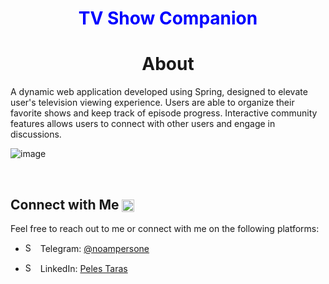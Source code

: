


<h1 align="center" style="color: blue;">TV Show Companion</h1>

 

<h1 align="center">About</h1>
A dynamic web application developed using Spring, designed to elevate user's television 
viewing experience. Users are able to organize their favorite shows and keep track of episode 
progress. Interactive community features allows users to connect with other users and 
engage in discussions.


![image](https://github.com/peles-taras/TVShows_Website/assets/92885035/7f56a832-ce14-4e2b-9eee-f6bc4ec86e91)

<br>

## Connect with Me <img src="https://github.com/peles-taras/peles-taras/assets/92885035/524e4e12-adf9-4ea2-8133-cc61ca2b4db6" alt="Shop Icon" style="height: 20px; width: 20px; vertical-align: middle; margin-right: 5px;">
Feel free to reach out to me or connect with me on the following platforms:


- <img src="https://github.com/peles-taras/peles-taras/assets/92885035/b4e764ad-7152-41d2-877e-09219ba31688" alt="Shop Icon" style="height: 15px; width: 15px; margin-right: 5px;"> Telegram: [@noampersone](https://t.me/noampersone) 

- <img src="https://github.com/peles-taras/peles-taras/assets/92885035/94e4720e-803b-473c-a4c0-e0bcda67f7da" alt="Shop Icon" style="height: 15px; width: 15px; margin-right: 5px;">  LinkedIn: [Peles Taras](https://www.linkedin.com/in/taras-peles) 




